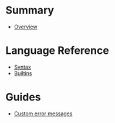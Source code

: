 # Summary

-   [Overview](./overview.md)

# Language Reference

-   [Syntax](./language-reference/syntax.md)
-   [Builtins](./language-reference/builtins.md)

# Guides

-   [Custom error messages](./guides/custom-error-messages.md)
